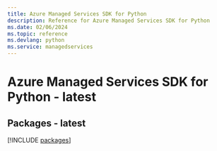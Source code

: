 ```yaml
---
title: Azure Managed Services SDK for Python
description: Reference for Azure Managed Services SDK for Python
ms.date: 02/06/2024
ms.topic: reference
ms.devlang: python
ms.service: managedservices
---
```

# Azure Managed Services SDK for Python - latest
## Packages - latest
[!INCLUDE [packages](managed-services-index.md)]